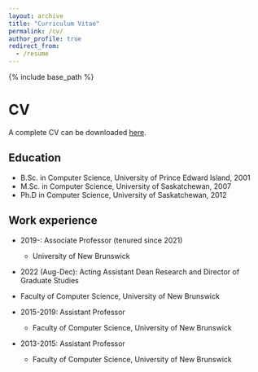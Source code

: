 ```yaml
---
layout: archive
title: "Curriculum Vitae"
permalink: /cv/
author_profile: true
redirect_from:
  - /resume
---
```


{% include base_path %}

# CV
A complete CV can be downloaded [here](/files/ScottBatemanCV.pdf).

## Education
* B.Sc. in Computer Science, University of Prince Edward Island, 2001
* M.Sc. in Computer Science, University of Saskatchewan, 2007
* Ph.D in Computer Science, University of Saskatchewan, 2012

## Work experience
* 2019-: Associate Professor (tenured since 2021)
  * University of New Brunswick

* 2022 (Aug-Dec): Acting Assistant Dean Research and Director of Graduate Studies 
*   Faculty of Computer Science, University of New Brunswick

* 2015-2019: Assistant Professor
  * Faculty of Computer Science, University of New Brunswick
 
* 2013-2015: Assistant Professor
  * Faculty of Computer Science, University of New Brunswick
